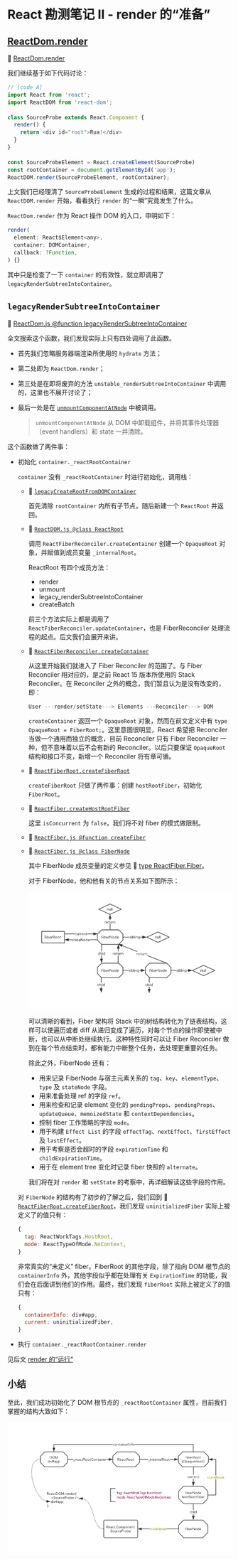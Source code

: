 # React 勘测笔记 II - render 的“准备”

## [ReactDom.render](https://zh-hans.reactjs.org/docs/react-dom.html#render)

:dolphin: [ReactDom.render](https://github.com/TAUnionOtto/react-interpretation/blob/master/packages/react-dom/src/client/ReactDOM.js#L711)

我们继续基于如下代码讨论：

```js
// [code A]
import React from 'react';
import ReactDOM from 'react-dom';

class SourceProbe extends React.Component {
  render() {
    return <div id="root">Rua!</div>
  }
}

const SourceProbeElement = React.createElement(SourceProbe)
const rootContainer = document.getElementById('app');
ReactDOM.render(SourceProbeElement, rootContainer);
```

上文我们已经理清了 `SourceProbeElement` 生成的过程和结果，这篇文章从 `ReactDOM.render` 开始，看看执行 `render` 的“一瞬”究竟发生了什么。

`ReactDom.render` 作为 React 操作 DOM 的入口，申明如下：

```js
render(
  element: React$Element<any>,
  container: DOMContainer,
  callback: ?Function,
) {}
```

其中只是检查了一下 `container` 的有效性，就立即调用了 `legacyRenderSubtreeIntoContainer`。

## `legacyRenderSubtreeIntoContainer`

:dolphin: [ReactDom.js @function legacyRenderSubtreeIntoContainer](https://github.com/TAUnionOtto/react-interpretation/blob/master/packages/react-dom/src/client/ReactDOM.js#L559)

全文搜索这个函数，我们发现实际上只有四处调用了此函数。

- 首先我们忽略服务器端渲染所使用的 `hydrate` 方法；

- 第二处即为 `ReactDom.render`；

- 第三处是在即将废弃的方法 `unstable_renderSubtreeIntoContainer` 中调用的，这里也不展开讨论了；

- 最后一处是在 [`unmountComponentAtNode`](https://zh-hans.reactjs.org/docs/react-dom.html#unmountcomponentatnode) 中被调用。

  > `unmountComponentAtNode` 从 DOM 中卸载组件，并将其事件处理器（event handlers）和 state 一并清除。

这个函数做了两件事：

- 初始化 `container._reactRootContainer`

  `container` 没有 `_reactRootContainer` 时进行初始化，调用栈：
  
  - :dolphin: [`legacyCreateRootFromDOMContainer`](https://github.com/TAUnionOtto/react-interpretation/blob/master/packages/react-dom/src/client/ReactDOM.js#L508)

    首先清除 `rootContainer` 内所有子节点，随后新建一个 `ReactRoot` 并返回。
  
  - :dolphin: [`ReactDOM.js @class ReactRoot`](https://github.com/TAUnionOtto/react-interpretation/blob/master/packages/react-dom/src/client/ReactDOM.js#L365)
  
    调用 `ReactFiberReconciler.createContainer` 创建一个 `OpaqueRoot` 对象，并赋值到成员变量 `_internalRoot`。

    ReactRoot 有四个成员方法：

    - render
    - unmount
    - legacy_renderSubtreeIntoContainer
    - createBatch

    前三个方法实际上都是调用了 `ReactFiberReconciler.updateContainer`，也是 FiberReconciler 处理流程的起点。后文我们会展开来讲。

  - :dolphin: [`ReactFiberReconciler.createContainer`](https://github.com/TAUnionOtto/react-interpretation/blob/master/packages/react-reconciler/src/ReactFiberReconciler.js#L275)

    从这里开始我们就进入了 Fiber Reconciler 的范围了。与 Fiber Reconciler 相对应的，是之前 React 15 版本所使用的 Stack Reconciler。在 Reconciler 之外的概念，我们暂且认为是没有改变的，即：

    ```js
    User ---render/setState---> Elements ---Reconciler---> DOM
    ```

    `createContainer` 返回一个 `OpaqueRoot` 对象，然而在前文定义中有 `type OpaqueRoot = FiberRoot;`。这里意图很明显，React 希望把 Reconciler 当做一个通用而独立的概念，目前 Reconciler 只有 Fiber Reconciler 一种，但不意味着以后不会有新的 Reconciler。以后只要保证 `OpaqueRoot` 结构和接口不变，新增一个 Reconciler 将有章可循。

  - :dolphin: [`ReactFiberRoot.createFiberRoot`](https://github.com/TAUnionOtto/react-interpretation/blob/master/packages/react-reconciler/src/ReactFiberRoot.js#L139)

    `createFiberRoot` 只做了两件事：创建 `hostRootFiber`，初始化 `FiberRoot`。

  - :dolphin: [`ReactFiber.createHostRootFiber`](https://github.com/TAUnionOtto/react-interpretation/blob/master/packages/react-reconciler/src/ReactFiber.js#L506)

    这里 `isConcurrent` 为 `false`，我们将不对 fiber 的模式做限制。

  - :dolphin: [`ReactFiber.js @function createFiber`](https://github.com/TAUnionOtto/react-interpretation/blob/master/packages/react-reconciler/src/ReactFiber.js#L391)

  - :dolphin: [`ReactFiber.js @class FiberNode`](https://github.com/TAUnionOtto/react-interpretation/blob/master/packages/react-reconciler/src/ReactFiber.js#L298)

    其中 FiberNode 成员变量的定义参见 :dolphin: [type ReactFiber.Fiber](https://github.com/TAUnionOtto/react-interpretation/blob/master/packages/react-reconciler/src/ReactFiber.js#L87)。

    对于 FiberNode，他和他有关的节点关系如下图所示：

    ![fiber_nodes](./static/fiber_nodes.png)

    可以清晰的看到，Fiber 架构将 Stack 中的树结构转化为了链表结构，这样可以使遍历或者 diff 从递归变成了遍历，对每个节点的操作即使被中断，也可以从中断处继续执行。这种特性同时可以让 Fiber Reconciler 做到在每个节点结束时，都有能力中断整个任务，去处理更重要的任务。

    除此之外，FiberNode 还有：

    - 用来记录 FiberNode 与宿主元素关系的 `tag`、`key`、`elementType`、`type` 及 `stateNode` 字段。
    - 用来准备处理 ref 的字段 `ref`。
    - 用来检查和记录 element 变化的 `pendingProps`、`pendingProps`、`updateQueue`、`memoizedState` 和 `contextDependencies`。
    - 控制 fiber 工作策略的字段 `mode`。
    - 用于构建 `Effect List` 的字段 `effectTag`、`nextEffect`、`firstEffect` 及 `lastEffect`。
    - 用于考察是否会超时的字段 `expirationTime` 和 `childExpirationTime`。
    - 用于在 element tree 变化时记录 fiber 快照的 `alternate`。

    我们将在对 `render` 和 `setState` 的考察中，再详细解读这些字段的作用。

  对 `FiberNode` 的结构有了初步的了解之后，我们回到 :dolphin: [`ReactFiberRoot.createFiberRoot`](https://github.com/TAUnionOtto/react-interpretation/blob/master/packages/react-reconciler/src/ReactFiberRoot.js#L161)，我们发现 `uninitializedFiber` 实际上被定义了的值只有：

  ```js
  {
    tag: ReactWorkTags.HostRoot,
    mode: ReactTypeOfMode.NoContext,
  }
  ```

  非常真实的“未定义” fiber。FiberRoot 的其他字段，除了指向 DOM 根节点的 `containerInfo` 外，其他字段似乎都在处理有关 `ExpirationTime` 的功能，我们会在后面讲到他们的作用。最终，我们发现 `fiberRoot` 实际上被定义了的值只有：

  ```js
  {
    containerInfo: div#app,
    current: uninitializedFiber,
  }
  ```

- 执行 `container._reactRootContainer.render`

见后文 [render 的“运行”](https://github.com/TAUnionOtto/Blog/blob/master/06.React%20%E5%8B%98%E6%B5%8B%E7%AC%94%E8%AE%B0%20III%20-%20render%20%E7%9A%84%E2%80%9C%E8%BF%90%E8%A1%8C%E2%80%9D.md)

## 小结

至此，我们成功初始化了 DOM 根节点的 `_reactRootContainer` 属性，目前我们掌握的结构大致如下：

![root_dom](./static/root_dom.png)
